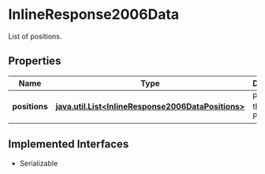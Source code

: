 

# InlineResponse2006Data

List of positions.

## Properties

Name | Type | Description | Notes
------------ | ------------- | ------------- | -------------
**positions** | [**java.util.List&lt;InlineResponse2006DataPositions&gt;**](InlineResponse2006DataPositions.md) | Positions of the Portfolio. |  [optional]


## Implemented Interfaces

* Serializable


